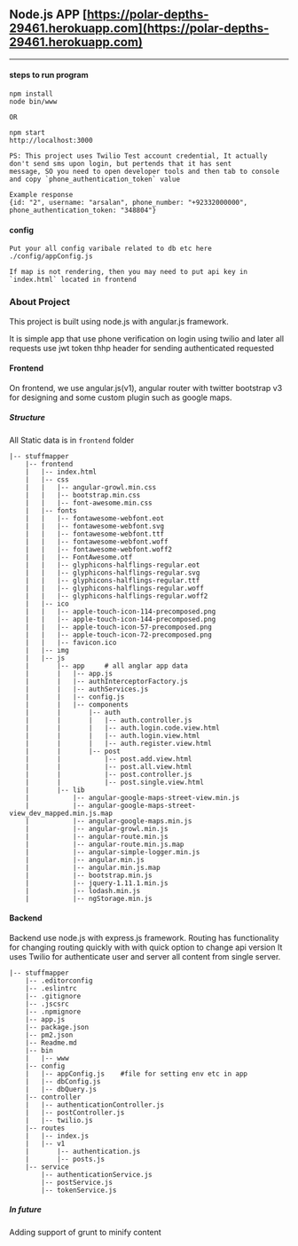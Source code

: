 ## Node.js APP [https://polar-depths-29461.herokuapp.com](https://polar-depths-29461.herokuapp.com)

________________________


#### steps to run program

```shell
npm install
node bin/www

OR

npm start
http://localhost:3000

PS: This project uses Twilio Test account credential, It actually don't send sms upon login, but pertends that it has sent 
message, SO you need to open developer tools and then tab to console and copy `phone_authentication_token` value

Example response
{id: "2", username: "arsalan", phone_number: "+92332000000", phone_authentication_token: "348804"}

```

#### config

```shell
Put your all config varibale related to db etc here
./config/appConfig.js

If map is not rendering, then you may need to put api key in `index.html` located in frontend 
```

### About Project

This project is built using node.js with angular.js framework.

It is simple app that use phone verification on login using twilio
and later all requests use jwt token thhp header for sending authenticated requested 


#### Frontend
On frontend, we use angular.js(v1), angular router with twitter bootstrap v3 for designing and some custom plugin such as google maps.

##### Structure
All Static data is in `frontend` folder
	
	|-- stuffmapper
		|-- frontend
		|   |-- index.html
		|   |-- css
		|   |   |-- angular-growl.min.css
		|   |   |-- bootstrap.min.css
		|   |   |-- font-awesome.min.css
		|   |-- fonts
		|   |   |-- fontawesome-webfont.eot
		|   |   |-- fontawesome-webfont.svg
		|   |   |-- fontawesome-webfont.ttf
		|   |   |-- fontawesome-webfont.woff
		|   |   |-- fontawesome-webfont.woff2
		|   |   |-- FontAwesome.otf
		|   |   |-- glyphicons-halflings-regular.eot
		|   |   |-- glyphicons-halflings-regular.svg
		|   |   |-- glyphicons-halflings-regular.ttf
		|   |   |-- glyphicons-halflings-regular.woff
		|   |   |-- glyphicons-halflings-regular.woff2
		|   |-- ico
		|   |   |-- apple-touch-icon-114-precomposed.png
		|   |   |-- apple-touch-icon-144-precomposed.png
		|   |   |-- apple-touch-icon-57-precomposed.png
		|   |   |-- apple-touch-icon-72-precomposed.png
		|   |   |-- favicon.ico
		|   |-- img
		|   |-- js
		|       |-- app		# all anglar app data
		|       |   |-- app.js
		|       |   |-- authInterceptorFactory.js
		|       |   |-- authServices.js
		|       |   |-- config.js
		|       |   |-- components
		|       |       |-- auth
		|       |       |   |-- auth.controller.js
		|       |       |   |-- auth.login.code.view.html
		|       |       |   |-- auth.login.view.html
		|       |       |   |-- auth.register.view.html
		|       |       |-- post
		|       |           |-- post.add.view.html
		|       |           |-- post.all.view.html
		|       |           |-- post.controller.js
		|       |           |-- post.single.view.html
		|       |-- lib
		|           |-- angular-google-maps-street-view.min.js
		|           |-- angular-google-maps-street-view_dev_mapped.min.js.map
		|           |-- angular-google-maps.min.js
		|           |-- angular-growl.min.js
		|           |-- angular-route.min.js
		|           |-- angular-route.min.js.map
		|           |-- angular-simple-logger.min.js
		|           |-- angular.min.js
		|           |-- angular.min.js.map
		|           |-- bootstrap.min.js
		|           |-- jquery-1.11.1.min.js
		|           |-- lodash.min.js
		|           |-- ngStorage.min.js


#### Backend

Backend use node.js with express.js framework.
Routing has functionality for changing routing quickly with with quick option to change api version
It uses Twilio for authenticate user and server all content from single server.
 
	|-- stuffmapper
		|-- .editorconfig
		|-- .eslintrc
		|-- .gitignore
		|-- .jscsrc
		|-- .npmignore
		|-- app.js
		|-- package.json
		|-- pm2.json
		|-- Readme.md
		|-- bin
		|   |-- www
		|-- config
		|   |-- appConfig.js	#file for setting env etc in app
		|   |-- dbConfig.js
		|   |-- dbQuery.js
		|-- controller
		|   |-- authenticationController.js
		|   |-- postController.js
		|   |-- twilio.js
		|-- routes
		|   |-- index.js
		|   |-- v1
		|       |-- authentication.js
		|       |-- posts.js
		|-- service
			|-- authenticationService.js
			|-- postService.js
			|-- tokenService.js


##### In future
Adding support of grunt to minify content
